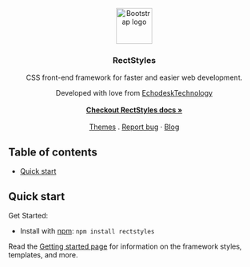 
<p align="center">
  <a href="echodesktechnology.com">
    <img src="https://res.cloudinary.com/serveryguken/image/upload/v1588134130/RectStyles/Logo/RS-fav_va6wlh.png" alt="Bootstrap logo" width="72" height="72">
  </a>
</p>

<h3 align="center">RectStyles</h3>


<p align="center">
  CSS front-end framework for faster and easier web development.

 <p align= "center"> Developed with love from <a href="https://echodeskechnology.com">EchodeskTechnology</a>

  <br>

  <br>
  <a href=""><strong>Checkout RectStyles docs »</strong></a>
  <br>
  <br>
  <a href="">Themes</a>
  .
  <a href="">Report bug</a>
  ·
  <a href="">Blog</a>
</p>


## Table of contents

- [Quick start](#quick-start)



## Quick start
Get Started: 
- Install with [npm](https://www.npmjs.com/): ` npm install rectstyles `


Read the [Getting started page](https://echodesktechnology/projects/rectstyles.com/getting-started/introduction/) for information on the framework styles, templates, and more.





